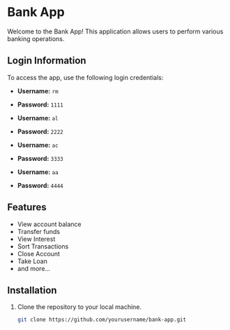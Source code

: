 # Bank App

Welcome to the Bank App! This application allows users to perform various banking operations.

## Login Information

To access the app, use the following login credentials:

- **Username:** `rm`
- **Password:** `1111`

- **Username:** `al`
- **Password:** `2222`

- **Username:** `ac`
- **Password:** `3333`

- **Username:** `aa`
- **Password:** `4444`

## Features

- View account balance
- Transfer funds
- View Interest
- Sort Transactions
- Close Account
- Take Loan
- and more...

## Installation

1. Clone the repository to your local machine.
   ```bash
   git clone https://github.com/yourusername/bank-app.git
